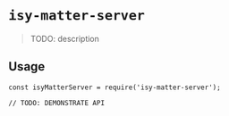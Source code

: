 # `isy-matter-server`

> TODO: description

## Usage

```
const isyMatterServer = require('isy-matter-server');

// TODO: DEMONSTRATE API
```
